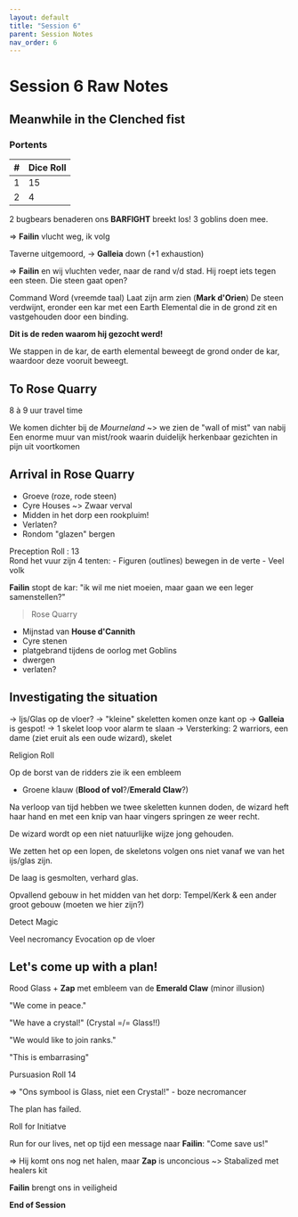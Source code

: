 ```yaml
---
layout: default
title: "Session 6"
parent: Session Notes
nav_order: 6
---
```


# Session 6 Raw Notes

## Meanwhile in the Clenched fist

### Portents

| #              | Dice Roll |
| :-: | :- |
| 1      | 15      |
| 2       | 4       |

2 bugbears benaderen ons
**BARFIGHT** breekt los!
3 goblins doen mee.

=> **Failin** vlucht weg, ik volg

Taverne uitgemoord, -> **Galleia** down (+1 exhaustion)

=> **Failin** en wij vluchten veder, naar de rand v/d stad.
Hij roept iets tegen een steen.
Die steen gaat open?

Command Word (vreemde taal)
Laat zijn arm zien (**Mark d'Orien**)
De steen verdwijnt, eronder een kar met een Earth Elemental die in de grond zit en vastgehouden door een binding.

**Dit is de reden waarom hij gezocht werd!**

We stappen in de kar, de earth elemental beweegt de grond onder de kar, waardoor deze vooruit beweegt.

## To Rose Quarry

8 à 9 uur travel time

We komen dichter bij de *Mourneland* ~> we zien de "wall of mist" van nabij
Een enorme muur van mist/rook waarin duidelijk herkenbaar gezichten in pijn uit voortkomen

## Arrival in Rose Quarry

- Groeve (roze, rode steen)
- Cyre Houses
 ~> Zwaar verval
 - Midden in het dorp een rookpluim!
 - Verlaten?
 - Rondom "glazen" bergen

 <div class="text-red-000">
  Preception Roll : 13
 </div>
 Rond het vuur zijn 4 tenten:
 - Figuren (outlines) bewegen in de verte
 - Veel volk

**Failin** stopt de kar:
"ik wil me niet moeien, maar gaan we een leger samenstellen?"

> Rose Quarry

- Mijnstad van **House d'Cannith**
- Cyre stenen
- platgebrand tijdens de oorlog met Goblins
- dwergen
- verlaten?

## Investigating the situation

-> Ijs/Glas op de vloer?
-> "kleine" skeletten komen onze kant op
-> **Galleia** is gespot!
-> 1 skelet loop voor alarm te slaan
-> Versterking: 2 warriors, een dame (ziet eruit als een oude wizard), skelet

<div class="text-red-000">
 Religion Roll
</div>

Op de borst van de ridders zie ik een embleem
- Groene klauw (**Blood of vol**?/**Emerald Claw**?)

Na verloop van tijd hebben we twee skeletten kunnen doden, de wizard heft haar hand en met een knip van haar vingers springen ze weer recht.

De wizard wordt op een niet natuurlijke wijze jong gehouden.

We zetten het op een lopen, de skeletons volgen ons niet vanaf we van het ijs/glas zijn.

De laag is gesmolten, verhard glas.

Opvallend gebouw in het midden van het dorp: Tempel/Kerk & een ander groot gebouw (moeten we hier zijn?)

<div class="text-blue-000">
  Detect Magic
</div>

Veel necromancy
Evocation op de vloer

## Let's come up with a plan!

Rood Glass + **Zap** met embleem van de **Emerald Claw** (minor illusion)

"We come in peace."

"We have a crystal!" (Crystal =/= Glass!!)

"We would like to join ranks."

"This is embarrasing"

<div class="text-red-000">
 Pursuasion Roll 14
</div>

=> "Ons symbool is Glass, niet een Crystal!" - boze necromancer

The plan has failed.

<div class="text-red-000">
 Roll for Initiatve
</div>

Run for our lives, net op tijd een message naar **Failin**: "Come save us!"

=> Hij komt ons nog net halen, maar **Zap** is unconcious ~> Stabalized met healers kit

**Failin** brengt ons in veiligheid

**End of Session**
